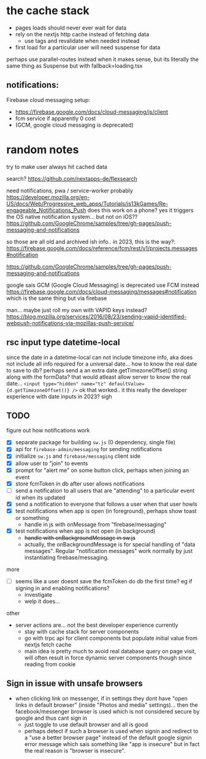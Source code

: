# the cache stack

- pages loads should never ever wait for data
- rely on the nextjs http cache instead of fetching data
  - use tags and revalidate when needed instead
- first load for a particular user will need suspense for data

perhaps use parallel-routes instead when it makes sense, but its literally the same thing as Suspense but with fallback=loading.tsx

## notifications:

Firebase cloud messaging setup:

- https://firebase.google.com/docs/cloud-messaging/js/client
- fcm service if apparently 0 cost
- (GCM, google cloud messaging is deprecated)

# random notes

try to make user always hit cached data

search? https://github.com/nextapps-de/flexsearch

need notifications, pwa / service-worker probably
https://developer.mozilla.org/en-US/docs/Web/Progressive_web_apps/Tutorials/js13kGames/Re-engageable_Notifications_Push
does this work on a phone? yes it triggers the OS native notification system... but not on iOS??
https://github.com/GoogleChrome/samples/tree/gh-pages/push-messaging-and-notifications

so those are all old and archived ish info.. in 2023, this is the way?: https://firebase.google.com/docs/reference/fcm/rest/v1/projects.messages#notification

https://github.com/GoogleChrome/samples/tree/gh-pages/push-messaging-and-notifications

google sais GCM (Google Cloud Messaging) is deprecated
use FCM instead https://firebase.google.com/docs/cloud-messaging/messages#notification
which is the same thing but via firebase

man... maybe just roll my own with VAPID keys instead?
https://blog.mozilla.org/services/2016/08/23/sending-vapid-identified-webpush-notifications-via-mozillas-push-service/

## rsc input type datetime-local

since the date in a datetime-local can not include timezone info, aka does not include all info required for a universal date... how to know the real date to save to db?
perhaps send a an extra date.getTimezoneOffset() string along with the formData? that would atleast allow server to know the real date...
`<input type="hidden" name="tz" defaultValue={d.getTimezoneOffset()} />`
ok that worked.. it this really the developer experience with date inputs in 2023? sigh

## TODO

figure out how notifications work

- [x] separate package for building `sw.js` (0 dependency, single file)
- [x] api for `firebase-admin/messaging` for sending notifications
- [x] initialize `sw.js` and `firebase/messaging` client side
- [x] allow user to "join" to events
- [x] prompt for "alert me" on some button click, perhaps when joining an event
- [x] store fcmToken in db after user allows notifications
- [ ] send a notification to all users that are "attending" to a particular event id when its updated
- [x] send a notification to everyone that follows a user when that user howls
- [x] test notifications when app is open (in foreground), perhaps show toast or something
  - handle in js with onMessage from "firebase/messaging"
- [x] test notifications when app is not open (in background)
  - ~~handle with onBackgroundMessage in sw.js~~
  - actually, the onBackgroundMessage is for special handling of "data messages". Regular "notification messages" work normally by just instantiating firebase/messaging.

more

- [ ] seems like a user doesnt save the fcmToken do db the first time? eg if signing in and enabling notifications?
  - investigate
  - welp it does...

other

- server actions are... not the best developer experience currently
  - stay with cache stack for server components
  - go with trpc api for client components but populate initial value from nextjs fetch cache
  - main idea is pretty much to avoid real database query on page visit, will often result in force dynamic server components though since reading from cookie

## Sign in issue with unsafe browsers

- when clicking link on messenger, if in settings they dont have "open links in default browser" (inside "Photos and media" settings)... then the facebook/messenger browser is used which is not considered secure by google and thus cant sign in
  - just toggle to use default browser and all is good
  - perhaps detect if such a browser is used when signin and redirect to a "use a better browser page" instead of the default google signin error message which sais something like "app is insecure" but in fact the real reason is "browser is insecure".
